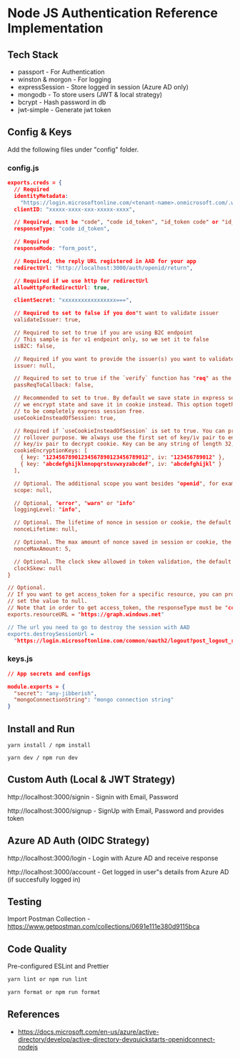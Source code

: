 # Node JS Authentication Reference Implementation

## Tech Stack

- passport - For Authentication
- winston & morgon - For logging
- expressSession - Store logged in session (Azure AD only)
- mongodb - To store users (JWT & local strategy)
- bcrypt - Hash password in db
- jwt-simple - Generate jwt token

## Config & Keys

Add the following files under "config" folder.

### **config.js**

```json
exports.creds = {
  // Required
  identityMetadata:
    "https://login.microsoftonline.com/<tenant-name>.onmicrosoft.com/.well-known/openid-configuration",
  clientID: "xxxxx-xxxx-xxx-xxxxx-xxxx",

  // Required, must be "code", "code id_token", "id_token code" or "id_token"
  responseType: "code id_token",

  // Required
  responseMode: "form_post",

  // Required, the reply URL registered in AAD for your app
  redirectUrl: "http://localhost:3000/auth/openid/return",

  // Required if we use http for redirectUrl
  allowHttpForRedirectUrl: true,

  clientSecret: "xxxxxxxxxxxxxxxxx===",

  // Required to set to false if you don"t want to validate issuer
  validateIssuer: true,

  // Required to set to true if you are using B2C endpoint
  // This sample is for v1 endpoint only, so we set it to false
  isB2C: false,

  // Required if you want to provide the issuer(s) you want to validate instead of using the issuer from metadata
  issuer: null,

  // Required to set to true if the `verify` function has "req" as the first parameter
  passReqToCallback: false,

  // Recommended to set to true. By default we save state in express session, if this option is set to true, then
  // we encrypt state and save it in cookie instead. This option together with { session: false } allows your app
  // to be completely express session free.
  useCookieInsteadOfSession: true,

  // Required if `useCookieInsteadOfSession` is set to true. You can provide multiple set of key/iv pairs for key
  // rollover purpose. We always use the first set of key/iv pair to encrypt cookie, but we will try every set of
  // key/iv pair to decrypt cookie. Key can be any string of length 32, and iv can be any string of length 12.
  cookieEncryptionKeys: [
    { key: "12345678901234567890123456789012", iv: "123456789012" },
    { key: "abcdefghijklmnopqrstuvwxyzabcdef", iv: "abcdefghijkl" }
  ],

  // Optional. The additional scope you want besides "openid", for example: ["email", "profile"].
  scope: null,

  // Optional, "error", "warn" or "info"
  loggingLevel: "info",

  // Optional. The lifetime of nonce in session or cookie, the default value is 3600 (seconds).
  nonceLifetime: null,

  // Optional. The max amount of nonce saved in session or cookie, the default value is 10.
  nonceMaxAmount: 5,

  // Optional. The clock skew allowed in token validation, the default value is 300 seconds.
  clockSkew: null
}

// Optional.
// If you want to get access_token for a specific resource, you can provide the resource here; otherwise,
// set the value to null.
// Note that in order to get access_token, the responseType must be "code", "code id_token" or "id_token code".
exports.resourceURL = "https://graph.windows.net"

// The url you need to go to destroy the session with AAD
exports.destroySessionUrl =
  "https://login.microsoftonline.com/common/oauth2/logout?post_logout_redirect_uri=http://localhost:3000"
```

### **keys.js**

```json
// App secrets and configs

module.exports = {
  "secret": "any-jibberish",
  "mongoConnectionString": "mongo connection string"
}
```

## Install and Run

```shell
yarn install / npm install

yarn dev / npm run dev
```

## Custom Auth (Local & JWT Strategy)

http://localhost:3000/signin - Signin with Email, Password

http://localhost:3000/signup - SignUp with Email, Password and provides token

## Azure AD Auth (OIDC Strategy)

http://localhost:3000/login - Login with Azure AD and receive response

http://localhost:3000/account - Get logged in user"s details from Azure AD (if succesfully logged in)

## Testing

Import Postman Collection - https://www.getpostman.com/collections/0691e111e380d9115bca

## Code Quality

Pre-configured ESLint and Prettier

```sh
yarn lint or npm run lint

yarn format or npm run format
```

## References

- https://docs.microsoft.com/en-us/azure/active-directory/develop/active-directory-devquickstarts-openidconnect-nodejs
